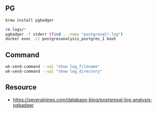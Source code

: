 ## PG

```bash
brew install pgbadger

rm logs/*
pgbadger -f stderr (find . -name "postgresql*.log")
docker exec -it postgresanalysis_postgres_1 bash
```

## Command

```bash
wk-send-command --sql "show log_filename"
wk-send-command --sql "show log_directory"
```

## Resource

- https://severalnines.com/database-blog/postgresql-log-analysis-pgbadger